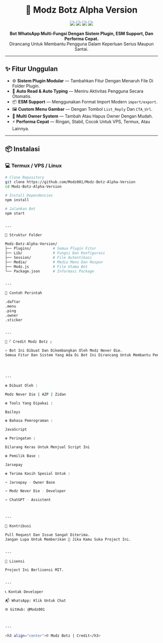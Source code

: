 <h1 align="center">🚀 Modz Botz Alpha Version</h1>
<p align="center">
  <img src="https://img.shields.io/github/stars/Modz001/Modz-Botz-Alpha-Version?style=flat-square" />
  <img src="https://img.shields.io/github/forks/Modz001/Modz-Botz-Alpha-Version?style=flat-square" />
  <img src="https://img.shields.io/github/license/Modz001/Modz-Botz-Alpha-Version?style=flat-square" />
  <img src="https://img.shields.io/badge/Made%20With-JavaScript-yellow?style=flat-square&logo=javascript" />
</p>

<p align="center">
  <b>Bot WhatsApp Multi-Fungsi Dengan Sistem Plugin, ESM Support, Dan Performa Cepat.</b><br>
  Dirancang Untuk Membantu Pengguna Dalam Keperluan Serius Maupun Santai.
</p>

---

## ✨ Fitur Unggulan

- ⚙️ **Sistem Plugin Modular** — Tambahkan Fitur Dengan Menaruh File Di Folder Plugin.
- 🧠 **Auto Read & Auto Typing** — Meniru Aktivitas Pengguna Secara Otomatis.
- 📦 **ESM Support** — Menggunakan Format Import Modern `import/export`.
- 🖼️ **Custom Menu Gambar** — Dengan Tombol `List_Reply` Dan `CTA_Url`.
- 👥 **Multi Owner System** — Tambah Atau Hapus Owner Dengan Mudah.
- ⚡ **Performa Cepat** — Ringan, Stabil, Cocok Untuk VPS, Termux, Atau Lainnya.

---

## 📦 Instalasi

### 💻 Termux / VPS / Linux

```bash
# Clone Repository
git clone https://github.com/Modz001/Modz-Botz-Alpha-Version
cd Modz-Botz-Alpha-Version

# Install Dependencies
npm install

# Jalankan Bot
npm start


---

📁 Struktur Folder

Modz-Botz-Alpha-Version/
├── Plugins/          # Semua Plugin Fitur
├── Lib/              # Fungsi Dan Konfigurasi
├── Session/          # File Autentikasi
├── Media/            # Media Menu Dan Respon
├── Modz.js           # File Utama Bot
└── Package.json      # Informasi Package


---

🧪 Contoh Perintah

.daftar
.menu
.ping
.owner
.sticker


---

🏅『 Credit Modz Botz 』

> Bot Ini Dibuat Dan Dikembangkan Oleh Modz Never Die.
Semua Fitur Dan Sistem Yang Ada Di Bot Ini Dirancang Untuk Membantu Pengguna Dalam Berbagai Keperluan, Dari Yang Serius Sampai Yang Santai.




---

❆ Dibuat Oleh :

Modz Never Die | AZP | Zidan

❆ Tools Yang Dipakai :

Baileys

❆ Bahasa Pemrograman :

JavaScript

❆ Peringatan :

Dilarang Keras Untuk Menjual Script Ini

❆ Pemilik Base :

Jarsepay

❆ Terima Kasih Spesial Untuk :

➩ Jarsepay - Owner Base

➩ Modz Never Die - Developer

➩ ChatGPT - Assistent



---

🤝 Kontribusi

Pull Request Dan Issue Sangat Diterima.
Jangan Lupa Untuk Memberikan 🌟 Jika Kamu Suka Project Ini.


---

📄 Lisensi

Project Ini Berlisensi MIT.


---

📞 Kontak Developer

📬 WhatsApp: Klik Untuk Chat

🌐 GitHub: @Modz001



---

<h3 align="center">© Modz Botz | Credit</h3>
```
